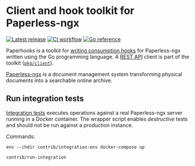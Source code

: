 # Client and hook toolkit for Paperless-ngx

[![Latest release](https://img.shields.io/github/v/release/hansmi/paperhooks)][releases]
[![CI workflow](https://github.com/hansmi/paperhooks/actions/workflows/ci.yaml/badge.svg)](https://github.com/hansmi/paperhooks/actions/workflows/ci.yaml)
[![Go reference](https://pkg.go.dev/badge/github.com/hansmi/paperhooks.svg)](https://pkg.go.dev/github.com/hansmi/paperhooks)

Paperhooks is a toolkit for [writing consumption hooks][paperless-hooks] for
Paperless-ngx written using the Go programming language. A
[REST API][paperless-api] client is part of the toolkit
([`pkg/client`](./pkg/client/)).

[Paperless-ngx][paperless] is a document management system transforming
physical documents into a searchable online archive.

## Run integration tests

[Integration tests](https://en.wikipedia.org/wiki/Integration_testing) executes
operations against a real Paperless-ngx server running in a Docker container.
The wrapper script enables _destructive_ tests and should not be run against
a production instance.

Commands:

```shell
env --chdir contrib/integration-env docker-compose up

contrib/run-integration
```

[paperless-api]: https://docs.paperless-ngx.com/api/
[paperless-hooks]: https://docs.paperless-ngx.com/advanced_usage/#consume-hooks
[paperless]: https://docs.paperless-ngx.com/
[releases]: https://github.com/hansmi/paperhooks/releases/latest

<!-- vim: set sw=2 sts=2 et : -->
